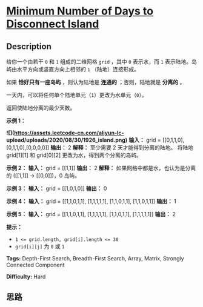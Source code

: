 # [Minimum Number of Days to Disconnect Island][title]

## Description

给你一个由若干 `0` 和 `1` 组成的二维网格 `grid` ，其中 `0` 表示水，而 `1` 表示陆地。岛屿由水平方向或竖直方向上相邻的 `1`
（陆地）连接形成。

如果 **恰好只有一座岛屿** ，则认为陆地是 **连通的** ；否则，陆地就是 **分离的** 。

一天内，可以将任何单个陆地单元（`1`）更改为水单元（`0`）。

返回使陆地分离的最少天数。



**示例 1：**

**![](https://assets.leetcode-cn.com/aliyun-lc-
upload/uploads/2020/08/30/1926_island.png)**
            **输入：** grid = [[0,1,1,0],[0,1,1,0],[0,0,0,0]]    **输出：** 2    **解释：** 至少需要 2 天才能得到分离的陆地。    将陆地 grid[1][1] 和 grid[0][2] 更改为水，得到两个分离的岛屿。    

**示例 2：**
            **输入：** grid = [[1,1]]    **输出：** 2    **解释：** 如果网格中都是水，也认为是分离的 ([[1,1]] -> [[0,0]])，0 岛屿。    

**示例 3：**
            **输入：** grid = [[1,0,1,0]]    **输出：** 0    

**示例 4：**
            **输入：** grid = [[1,1,0,1,1],                 [1,1,1,1,1],                 [1,1,0,1,1],                 [1,1,0,1,1]]    **输出：** 1    

**示例 5：**
            **输入：** grid = [[1,1,0,1,1],                 [1,1,1,1,1],                 [1,1,0,1,1],                 [1,1,1,1,1]]    **输出：** 2    



**提示：**

  * `1 <= grid.length, grid[i].length <= 30`
  * `grid[i][j]` 为 `0` 或 `1`


**Tags:** Depth-First Search, Breadth-First Search, Array, Matrix, Strongly Connected Component

**Difficulty:** Hard

## 思路

[title]: https://leetcode-cn.com/problems/minimum-number-of-days-to-disconnect-island
